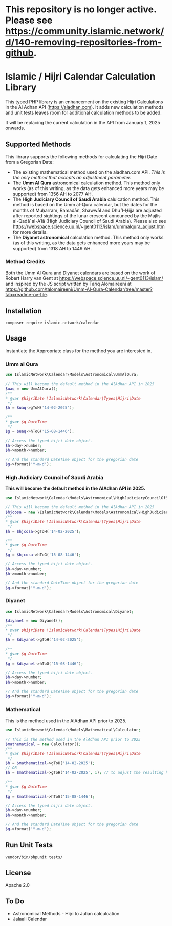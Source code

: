 # This repository is no longer active. Please see https://community.islamic.network/d/140-removing-repositories-from-github.

# Islamic / Hijri Calendar Calculation Library

This typed PHP library is an enhancement on the existing Hijri Calculations in the Al Adhan API (https://aladhan.com). It adds new calculation methods
and unit tests leaves room for additional calculation methods to be added.

It will be replacing the current calculation in the API from January 1, 2025 onwards.

## Supported Methods

This library supports the following methods for calculating the Hijri Date from a Gregorian Date:

* The existing mathematical method used on the aladhan.com API. *This is the only method that accepts an adjustment parameter.*
* The **Umm Al Qura** astronomical calculation method. This method only works (as of this writing, as the data gets enhanced more years may be supported) from 1356 AH to 2077 AH.
* The **High Judiciary Council of Saudi Arabia** calulcation method. This method is based on the Umm al-Qura calendar, but the dates for the months of Muḥarram, Ramaḍān, Shawwāl and Dhu ʾl-Ḥijja are adjusted after reported sightings of the lunar crescent announced by the Majlis al-Qadāʾ al-Aʿlā (High Judiciary Council of Saudi Arabia). Please also see https://webspace.science.uu.nl/~gent0113/islam/ummalqura_adjust.htm for more details.
* The **Diyanet astronomical** calculation method. This method only works (as of this writing, as the data gets enhanced more years may be supported) from 1318 AH to 1449 AH.

### Method Credits
Both the Umm Al Qura and Diyanet calendars are based on the work of Robert Harry van Gent 
at https://webspace.science.uu.nl/~gent0113/islam/ and inspired by the JS script written by 
Tariq Alomaireeni at https://github.com/talomaireeni/Umm-Al-Qura-Calendar/tree/master?tab=readme-ov-file.

## Installation

```
composer require islamic-network/calendar
```

## Usage
Instantiate the Appropriate class for the method you are interested in.

### Umm al Qura

```php
use IslamicNetwork\Calendar\Models\Astronomical\UmmAlQura;

// This will become the default method in the AlAdhan API in 2025
$uaq = new UmmAlQura();
/**
* @var $hijriDate \IslamicNetwork\Calendar\Types\Hijri\Date
 */
$h = $uaq->gToH('14-02-2025');

/**
* @var $g DateTime
 */
$g = $uaq->hToG('15-08-1446');

// Access the typed hijri date object.
$h->day->number;
$h->month->number;

// And the standard DateTime object for the gregorian date
$g->format('Y-m-d');

```

### High Judiciary Council of Saudi Arabia

**This will become the default method in the AlAdhan API in 2025.**

```php
use IslamicNetwork\Calendar\Models\Astronomical\HighJudiciaryCouncilOfSaudiArabia;

// This will become the default method in the AlAdhan API in 2025
$hjcosa = new \IslamicNetwork\Calendar\Models\Astronomical\HighJudiciaryCouncilOfSaudiArabia();
/**
* @var $hijriDate \IslamicNetwork\Calendar\Types\Hijri\Date
 */
$h = $hjcosa->gToH('14-02-2025');

/**
* @var $g DateTime
 */
$g = $hjcosa->hToG('15-08-1446');

// Access the typed hijri date object.
$h->day->number;
$h->month->number;

// And the standard DateTime object for the gregorian date
$g->format('Y-m-d');

```

### Diyanet
```php
use IslamicNetwork\Calendar\Models\Astronomical\Diyanet;

$diyanet = new Diyanet();
/**
* @var $hijriDate \IslamicNetwork\Calendar\Types\Hijri\Date
 */
$h = $diyanet->gToH('14-02-2025');

/**
* @var $g DateTime
 */
$g = $diyanet->hToG('15-08-1446');

// Access the typed hijri date object.
$h->day->number;
$h->month->number;

// And the standard DateTime object for the gregorian date
$g->format('Y-m-d');

```

### Mathematical

This is the method used in the AlAdhan API prior to 2025.

```php
use IslamicNetwork\Calendar\Models\Mathematical\Calculator;

// This is the method used in the AlAdhan API prior to 2025
$mathematical = new Calculator();
/**
* @var $hijriDate \IslamicNetwork\Calendar\Types\Hijri\Date
 */
$h = $mathematical->gToH('14-02-2025');
// OR 
$h = $mathematical->gToH('14-02-2025', 1); // to adjust the resulting hijri date forward by 1 day

/**
* @var $g DateTime
 */
$g = $mathematical->hToG('15-08-1446');

// Access the typed hijri date object.
$h->day->number;
$h->month->number;

// And the standard DateTime object for the gregorian date
$g->format('Y-m-d');
```

## Run Unit Tests

```
vendor/bin/phpunit tests/
```

## License
Apache 2.0


## To Do

* Astronomical Methods - Hijri to Julian calculcation
* Jalaali Calendar

